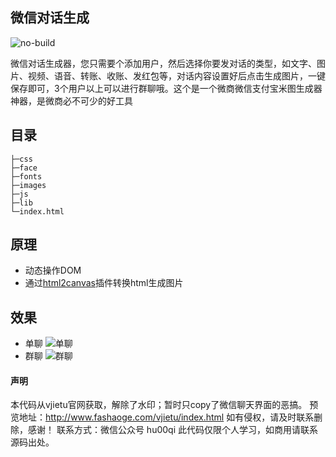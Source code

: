 ## 微信对话生成
![no-build](https://img.shields.io/vso/build/larsbrinkhoff/953a34b9-5966-4923-a48a-c41874cfb5f5/1.svg)

微信对话生成器，您只需要个添加用户，然后选择你要发对话的类型，如文字、图片、视频、语音、转账、收账、发红包等，对话内容设置好后点击生成图片，一键保存即可，3个用户以上可以进行群聊哦。这个是一个微商微信支付宝米图生成器神器，是微商必不可少的好工具
## 目录
    ├─css
    ├─face
    ├─fonts
    ├─images
    ├─js
    ├─lib
    └─index.html
## 原理
- 动态操作DOM
- 通过[html2canvas](https://github.com/niklasvh/html2canvas)插件转换html生成图片
## 效果
- 单聊
![单聊](https://raw.githubusercontent.com/hu-qi/vjietu-justChat/master/screenshoots/liveShare.gif)
- 群聊
![群聊](https://raw.githubusercontent.com/hu-qi/vjietu-justChat/master/screenshoots/liveShare1.gif)
#### 声明
本代码从vjietu官网获取，解除了水印；暂时只copy了微信聊天界面的恶搞。
预览地址：http://www.fashaoge.com/vjietu/index.html
如有侵权，请及时联系删除，感谢！
联系方式：微信公众号 hu00qi
此代码仅限个人学习，如商用请联系源码出处。
